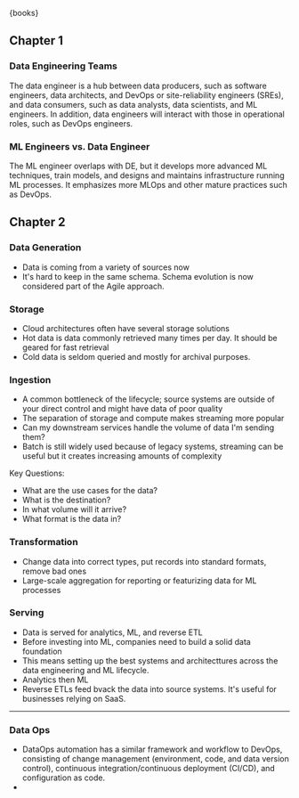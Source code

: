 

{books}

## Chapter 1

### Data Engineering Teams
The data engineer is a hub between data producers, such as software engineers, data architects, and DevOps or site-reliability engineers (SREs), and data consumers, such as data analysts, data scientists, and ML engineers. In addition, data engineers will interact with those in operational roles, such as DevOps engineers.

### ML Engineers vs. Data Engineer

The ML engineer overlaps with DE, but it develops more advanced ML techniques, train models, and designs and maintains infrastructure running ML processes. It emphasizes more MLOps and other mature practices such as DevOps.

## Chapter 2

### Data Generation
- Data is coming from a variety of sources now
- It's hard to keep in the same schema. Schema evolution is now considered part of the Agile approach.

### Storage
- Cloud architectures often have several storage solutions
- Hot data is data commonly retrieved many times per day. It should be geared for fast retrieval
- Cold data is seldom queried and mostly for archival purposes.

### Ingestion
- A common bottleneck of the lifecycle; source systems are outside of your direct control and might have data of poor quality
- The separation of storage and compute makes streaming more popular
- Can my downstream services handle the volume of data I'm sending them?
- Batch is still widely used because of legacy systems, streaming can be useful but it creates increasing amounts of complexity

Key Questions:
- What are the use cases for the data?
- What is the destination?
- In what volume will it arrive?
- What format is the data in?

### Transformation
- Change data into correct types, put records into standard formats, remove bad ones
- Large-scale aggregation for reporting or featurizing data for ML processes

### Serving
- Data is served for analytics, ML, and reverse ETL
- Before investing into ML, companies need to build a solid data foundation
- This means setting up the best systems and architecttures across the data engineering and ML lifecycle.
- Analytics then ML
- Reverse ETLs feed bvack the data into source systems. It's useful for businesses relying on SaaS.

---

### Data Ops

- DataOps automation has a similar framework and workflow to DevOps, consisting of change management (environment, code, and data version control), continuous integration/continuous deployment (CI/CD), and configuration as code.
- 
